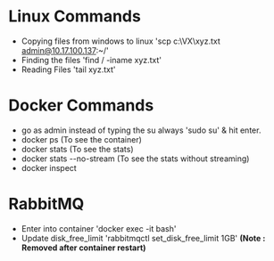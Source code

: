 # Linux Commands
* Copying files from windows to linux 'scp c:\VX\xyz.txt admin@10.17.100.137:~/'  
* Finding the files 'find / -iname xyz.txt'  
* Reading Files 'tail xyz.txt'  

# Docker Commands  
* go as admin instead of typing the su always 'sudo su' & hit enter.  
* docker ps (To see the container)  
* docker stats (To see the stats)  
* docker stats --no-stream (To see the stats without streaming)  
* docker inspect <container-id>  

# RabbitMQ
* Enter into container 'docker exec -it <container-id> bash'
* Update disk_free_limit 'rabbitmqctl set_disk_free_limit 1GB' **(Note : Removed after container restart)**
